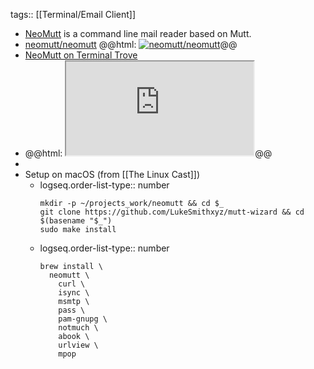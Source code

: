 tags:: [[Terminal/Email Client]]

- [NeoMutt](https://neomutt.org/) is a command line mail reader based on Mutt.
- [neomutt/neomutt](https://github.com/neomutt/neomutt)
  @@html: <a href="https://github.com/neomutt/neomutt/"><img src="https://github-readme-stats-astronomer.vercel.app/api/pin/?username=neomutt&repo=neomutt&theme=tokyonight" alt="neomutt/neomutt"/></a>@@
- [NeoMutt on Terminal Trove](https://terminaltrove.com/neomutt/)
- @@html: <iframe src="https://terminaltrove.com/neomutt/" class="browser-tab"></iframe>@@
-
- Setup on macOS (from [[The Linux Cast]])
	- logseq.order-list-type:: number
	  ```shell
	  mkdir -p ~/projects_work/neomutt && cd $_
	  git clone https://github.com/LukeSmithxyz/mutt-wizard && cd $(basename "$_")
	  sudo make install
	  ```
	- logseq.order-list-type:: number
	  ```shell
	  brew install \
	  	neomutt \
	      curl \
	      isync \
	      msmtp \
	      pass \
	      pam-gnupg \
	      notmuch \
	      abook \
	      urlview \
	      mpop
	  ```